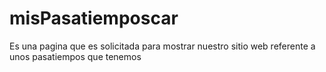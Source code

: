 # misPasatiemposcar
Es una pagina que es solicitada para mostrar nuestro sitio web referente a unos pasatiempos que tenemos 
